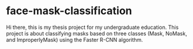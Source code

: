 # face-mask-classification
Hi there, this is my thesis project for my undergraduate education. This project is about classifying masks based on three classes (Mask, NoMask, and ImproperlyMask) using the Faster R-CNN algorithm.
